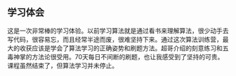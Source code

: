 

## 学习体会

这是一次非常棒的学习体验。以前学习算法就是通过看书来理解算法，很少动手去写代码，很容易忘，而且经常半途而废，很难坚持下来。通过这次算法训练营，最大的收获应该是学会了算法学习的正确姿势和刷题方法。超哥介绍的刻意练习和五毒神掌的方法论很受用。70天每日不间断的刷题，也让我感受到了坚持的可贵。课程虽然结束了，但算法学习并未停止。

